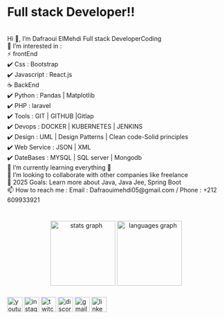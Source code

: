 <h1>Full stack Developer!!</h1><br />
Hi 👋, I’m Dafraoui ElMehdi Full stack DeveloperCoding <br />
👀 I’m interested in : <br />
⚡ frontEnd <br />
      ✔️ Css : Bootstrap <br />
      ✔️ Javascript : React.js <br />
☕ BackEnd <br />
      ✔️ Python : Pandas | Matplotlib <br />
      ✔️ PHP : laravel <br />
      ✔️ Tools : GIT | GITHUB |Gitlap <br />
      ✔️ Devops : DOCKER | KUBERNETES | JENKINS <br />
      ✔️ Design : UML | Design Patterns | Clean code-Solid principles <br />
      ✔️ Web Service : JSON | XML <br />
      ✔️ DateBases : MYSQL | SQL server | Mongodb <br />
📖 I’m currently learning everything 🤣 <br />
👯 I’m looking to collaborate with other companies like freelance <br />
🥅 2025 Goals: Learn more about Java, Java Jee, Spring Boot <br />
📫 How to reach me : Email : Dafraouimehdi05@gmail.com / Phone : +212 609933921 <br />





###

<br clear="both">

<div align="center">
  <img src="https://github-readme-stats.vercel.app/api?username=maurodesouza&hide_title=false&hide_rank=false&show_icons=true&include_all_commits=true&count_private=true&disable_animations=false&theme=dracula&locale=en&hide_border=false" height="150" alt="stats graph"  />
  <img src="https://github-readme-stats.vercel.app/api/top-langs?username=maurodesouza&locale=en&hide_title=false&layout=compact&card_width=320&langs_count=5&theme=dracula&hide_border=false" height="150" alt="languages graph"  />
</div>

###

<div align="left">
  <img src="https://img.shields.io/static/v1?message=Youtube&logo=youtube&label=&color=FF0000&logoColor=white&labelColor=&style=for-the-badge" height="35" alt="youtube logo"  />
  <img src="https://img.shields.io/static/v1?message=Instagram&logo=instagram&label=&color=E4405F&logoColor=white&labelColor=&style=for-the-badge" height="35" alt="instagram logo"  />
  <img src="https://img.shields.io/static/v1?message=Twitch&logo=twitch&label=&color=9146FF&logoColor=white&labelColor=&style=for-the-badge" height="35" alt="twitch logo"  />
  <img src="https://img.shields.io/static/v1?message=Discord&logo=discord&label=&color=7289DA&logoColor=white&labelColor=&style=for-the-badge" height="35" alt="discord logo"  />
  <img src="https://img.shields.io/static/v1?message=Gmail&logo=gmail&label=&color=D14836&logoColor=white&labelColor=&style=for-the-badge" height="35" alt="gmail logo"  />
  <img src="https://img.shields.io/static/v1?message=LinkedIn&logo=linkedin&label=&color=0077B5&logoColor=white&labelColor=&style=for-the-badge" height="35" alt="linkedin logo"  />
</div>

###

<br clear="both">

###
